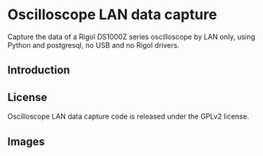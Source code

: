 <h1>Oscilloscope LAN data capture</h1>
Capture the data of a Rigol DS1000Z series oscilloscope by LAN only, using Python and postgresql, no USB and no Rigol drivers. 

<h2>Introduction</h2>

<h2>License</h2>
Oscilloscope LAN data capture code is released under the GPLv2 license.

<h2>Images</h2>
<img src="https://raw.githubusercontent.com/pmezydlo/Oscilloscope_LAN_data_capture/master/img/top_img.img" alt=""/>	


